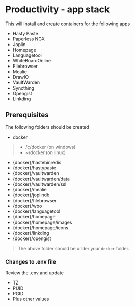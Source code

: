 # Productivity - app stack

This will install and create containers for the following apps
- Hasty Paste
- Paperless NGX
- Joplin
- Homepage
- Languagetool
- WhiteBoardOnline
- Filebrowser
- Mealie
- DrawIO
- VaultWarden
- Syncthing
- Opengist
- Linkding


## Prerequisites
The following folders should be created
- docker
> - /c/docker (on windows)
> - ~/docker (on linux)
- {docker}/hastebinredis
- {docker}/hastypaste
- {docker}/vaultwarden
- {docker}/vaultwarden/data
- {docker}/vaultwarden/ssl
- {docker}/mealie
- {docker}/joplindb
- {docker}/filebrowser
- {docker}/wbo
- {docker}/languagetool
- {docker}/homepage
- {docker}/homepage/images
- {docker}/homepage/icons
- {docker}/linkding
- {docker}/opengist
 
> The above folder should be under your `docker` folder.

### Changes to .env file
Review the .env and update
- TZ
- PUID
- PGID
- Plus other values

